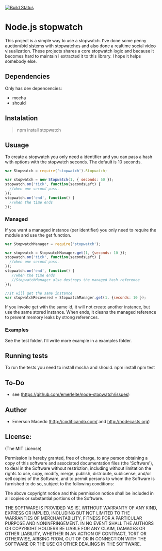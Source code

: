 [![Build Status](https://secure.travis-ci.org/emerleite/node-stopwatch.png)](http://travis-ci.org/emerleite/node-stopwatch)

Node.js stopwatch
=================
This project is a simple way to use a stopwatch. I've done some penny auction/bid sistems with stopwatches and also done a realtime social video visualization. These projects shares a core stopwatch logic and because it becomes hard to maintain I extracted it to this library. I hope it helps somebody else.

Dependencies
------------
Only has dev depencencies:

* mocha
* should

Instalation
-----------
> npm install stopwatch

Usuage
------
To create a stopwatch you only need a identifier and you can pass a hash with options with the stopwatch seconds. The default is 10 seconds.

```js
var Stopwatch = require('stopwatch').Stopwatch;

var stopwatch = new Stopwatch(1, { seconds: 60 });
stopwatch.on('tick', function(secondsLeft) {
  //when one second pass.
});
stopwatch.on('end', function() {
  //when the time ends
});
```

### Managed
If you want a managed instance (per identifier) you only need to require the module and use the get function.

```js
var StopwatchManager = require('stopwatch');

var stopwatch = StopwatchManager.get(1, {seconds: 10 });
stopwatch.on('tick', function(secondsLeft) {
  //when one second pass.
});
stopwatch.on('end', function() {
   //when the time ends
   //StopwatchManager also destroys the managed hash reference
});

//It will get the same instance
var stopwatchRecovered = StopwatchManager.get(1, {seconds: 10 });
```

If you invoke get with the same id, it will not create another instance, but use the same stored instance. When ends, it cleans the managed reference to prevent memory leaks by strong references.

### Examples
See the test folder. I'll write more example in a examples folder.

Running tests
-------------
To run the tests you need to install mocha and should. 
    npm install
    npm test

To-Do
-----
* see (<https://github.com/emerleite/node-stopwatch/issues>)

Author
------

* Emerson Macedo (<http://codificando.com/> and <http://nodecasts.org>)

License:
--------

(The MIT License)

Permission is hereby granted, free of charge, to any person obtaining
a copy of this software and associated documentation files (the
'Software'), to deal in the Software without restriction, including
without limitation the rights to use, copy, modify, merge, publish,
distribute, sublicense, and/or sell copies of the Software, and to
permit persons to whom the Software is furnished to do so, subject to
the following conditions:

The above copyright notice and this permission notice shall be
included in all copies or substantial portions of the Software.

THE SOFTWARE IS PROVIDED 'AS IS', WITHOUT WARRANTY OF ANY KIND,
EXPRESS OR IMPLIED, INCLUDING BUT NOT LIMITED TO THE WARRANTIES OF
MERCHANTABILITY, FITNESS FOR A PARTICULAR PURPOSE AND NONINFRINGEMENT.
IN NO EVENT SHALL THE AUTHORS OR COPYRIGHT HOLDERS BE LIABLE FOR ANY
CLAIM, DAMAGES OR OTHER LIABILITY, WHETHER IN AN ACTION OF CONTRACT,
TORT OR OTHERWISE, ARISING FROM, OUT OF OR IN CONNECTION WITH THE
SOFTWARE OR THE USE OR OTHER DEALINGS IN THE SOFTWARE.
